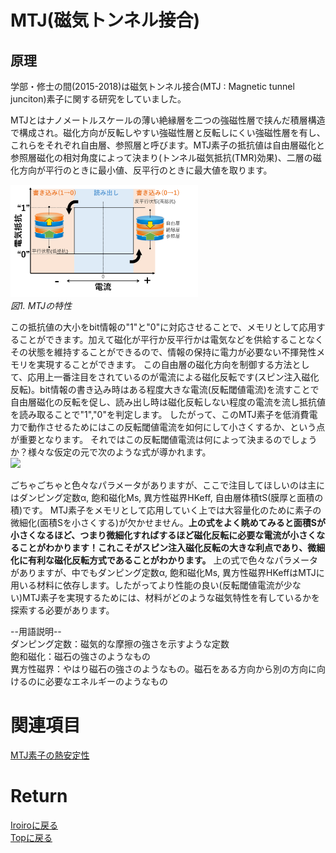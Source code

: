 <!-- Google tag (gtag.js) -->
<script async src="https://www.googletagmanager.com/gtag/js?id=G-8P412RLRC8"></script>
<script>
  window.dataLayer = window.dataLayer || [];
  function gtag(){dataLayer.push(arguments);}
  gtag('js', new Date());

  gtag('config', 'G-8P412RLRC8');
</script>

# MTJ(磁気トンネル接合)
## 原理

学部・修士の間(2015-2018)は磁気トンネル接合(MTJ : Magnetic tunnel junciton)素子に関する研究をしていました。

MTJとはナノメートルスケールの薄い絶縁層を二つの強磁性層で挟んだ積層構造で構成され。磁化方向が反転しやすい強磁性層と反転しにくい強磁性層を有し、これらをそれぞれ自由層、参照層と呼びます。MTJ素子の抵抗値は自由層磁化と参照層磁化の相対角度によって決まり(トンネル磁気抵抗(TMR)効果)、二層の磁化方向が平行のときに最小値、反平行のときに最大値を取ります。

<p>
<img src="./MTJ.png" width="300px" title="mtj"><br>
<em>図1. MTJの特性</em>
</p>

この抵抗値の大小をbit情報の"1"と"0"に対応させることで、メモリとして応用することができます。加えて磁化が平行か反平行かは電気などを供給することなくその状態を維持することができるので、情報の保持に電力が必要ない不揮発性メモリを実現することができます。
この自由層の磁化方向を制御する方法として、応用上一番注目をされているのが電流による磁化反転です(スピン注入磁化反転)。bit情報の書き込み時はある程度大きな電流(反転閾値電流)を流すことで自由層磁化の反転を促し、読み出し時は磁化反転しない程度の電流を流し抵抗値を読み取ることで"1","0"を判定します。
したがって、このMTJ素子を低消費電力で動作させるためにはこの反転閾値電流を如何にして小さくするか、という点が重要となります。
それではこの反転閾値電流は何によって決まるのでしょうか？様々な仮定の元で次のような式が導かれます。<br>
<img src="https://latex.codecogs.com/gif.latex?\bg_black&space;\fn_cs&space;{\color{Green}&space;I_{\rm&space;C0}=\alpha\frac{\gamma&space;e}{\mu&space;_{\rm&space;B}g(\theta)}M_{\rm&space;S}(H^{\rm&space;eff}_K&space;\pm&space;H_{\rm&space;str})tS}"><br> 

ごちゃごちゃと色々なパラメータがありますが、ここで注目してほしいのは主にはダンピング定数α, 飽和磁化Ms, 異方性磁界HKeff, 自由層体積tS(膜厚と面積の積)です。
MTJ素子をメモリとして応用していく上では大容量化のために素子の微細化(面積Sを小さくする)が欠かせません。<b>上の式をよく眺めてみると面積Sが小さくなるほど、つまり微細化すればするほど磁化反転に必要な電流が小さくなることがわかります！これこそがスピン注入磁化反転の大きな利点であり、微細化に有利な磁化反転方式であることがわかります。</b>
上の式で色々なパラメータがありますが、中でもダンピング定数α, 飽和磁化Ms, 異方性磁界HKeffはMTJに用いる材料に依存します。したがってより性能の良い(反転閾値電流が少ない)MTJ素子を実現するためには、材料がどのような磁気特性を有しているかを探索する必要があります。

--用語説明--<br>
ダンピング定数：磁気的な摩擦の強さを示すような定数<br>
飽和磁化：磁石の強さのようなもの<br>
異方性磁界：やはり磁石の強さのようなもの。磁石をある方向から別の方向に向けるのに必要なエネルギーのようなもの<br>

# 関連項目
[MTJ素子の熱安定性](./thermal.md)

# Return
[Iroiroに戻る](../iroiro.md)<br>
[Topに戻る](https://motoyashinozaki.github.io/minidora/)